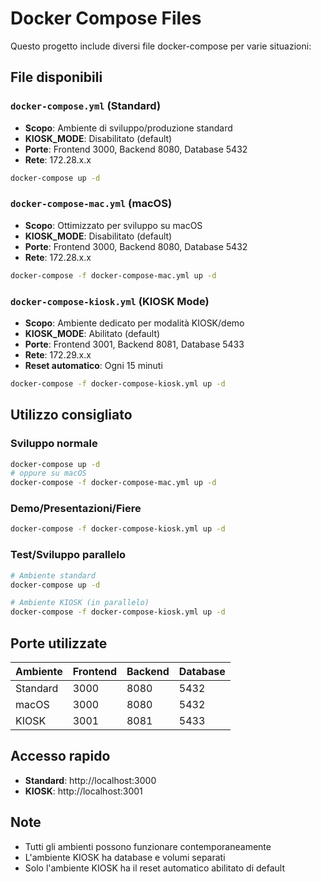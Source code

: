 # Docker Compose Files

Questo progetto include diversi file docker-compose per varie situazioni:

## File disponibili

### `docker-compose.yml` (Standard)
- **Scopo**: Ambiente di sviluppo/produzione standard
- **KIOSK_MODE**: Disabilitato (default)
- **Porte**: Frontend 3000, Backend 8080, Database 5432
- **Rete**: 172.28.x.x

```bash
docker-compose up -d
```

### `docker-compose-mac.yml` (macOS)
- **Scopo**: Ottimizzato per sviluppo su macOS
- **KIOSK_MODE**: Disabilitato (default)
- **Porte**: Frontend 3000, Backend 8080, Database 5432
- **Rete**: 172.28.x.x

```bash
docker-compose -f docker-compose-mac.yml up -d
```

### `docker-compose-kiosk.yml` (KIOSK Mode)
- **Scopo**: Ambiente dedicato per modalità KIOSK/demo
- **KIOSK_MODE**: Abilitato (default)
- **Porte**: Frontend 3001, Backend 8081, Database 5433
- **Rete**: 172.29.x.x
- **Reset automatico**: Ogni 15 minuti

```bash
docker-compose -f docker-compose-kiosk.yml up -d
```

## Utilizzo consigliato

### Sviluppo normale
```bash
docker-compose up -d
# oppure su macOS
docker-compose -f docker-compose-mac.yml up -d
```

### Demo/Presentazioni/Fiere
```bash
docker-compose -f docker-compose-kiosk.yml up -d
```

### Test/Sviluppo parallelo
```bash
# Ambiente standard
docker-compose up -d

# Ambiente KIOSK (in parallelo)
docker-compose -f docker-compose-kiosk.yml up -d
```

## Porte utilizzate

| Ambiente | Frontend | Backend | Database |
|----------|----------|---------|----------|
| Standard | 3000     | 8080    | 5432     |
| macOS    | 3000     | 8080    | 5432     |
| KIOSK    | 3001     | 8081    | 5433     |

## Accesso rapido

- **Standard**: http://localhost:3000
- **KIOSK**: http://localhost:3001

## Note

- Tutti gli ambienti possono funzionare contemporaneamente
- L'ambiente KIOSK ha database e volumi separati
- Solo l'ambiente KIOSK ha il reset automatico abilitato di default
